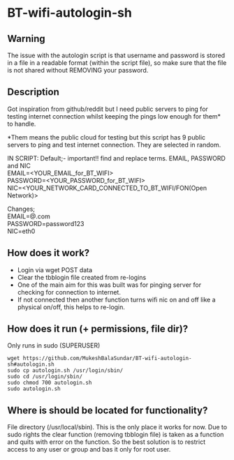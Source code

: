 # BT-wifi-autologin-sh
## Warning  
The issue with the autologin script is that username and password is stored in a file in a readable format (within the script file), so make sure that the file is not shared without REMOVING your password.  

## Description  
Got inspiration from github/reddit but I need public servers to ping for testing internet connection whilst keeping the pings low enough for them* to handle. 

*Them means the public cloud for testing but this script has 9 public servers to ping and test internet connection. They are selected in random.

IN SCRIPT:
Default;-
important!! find and replace terms. EMAIL, PASSWORD and NIC  
EMAIL=<YOUR_EMAIL_for_BT_WIFI>  
PASSWORD=<YOUR_PASSWORD_for_BT_WIFI>  
NIC=<YOUR_NETWORK_CARD_CONNECTED_TO_BT_WIFI/FON(Open Network)>  

Changes;  
EMAIL=<fake-ID>@<fake-Domain>.com  
PASSWORD=password123  
NIC=eth0  

## How does it work?
- Login via wget POST data
- Clear the tbblogin file created from re-logins
- One of the main aim for this was built was for pinging server for checking for connection to internet. 
- If not connected then another function turns wifi nic on and off like a physical on/off, this helps to re-login.  

## How does it run (+ permissions, file dir)?  
Only runs in sudo (SUPERUSER)

	wget https://github.com/MukeshBalaSundar/BT-wifi-autologin-sh#autologin.sh
	sudo cp autologin.sh /usr/login/sbin/
	sudo cd /usr/login/sbin/
	sudo chmod 700 autologin.sh
	sudo autologin.sh

## Where is should be located for functionality?  
File directory (/usr/local/sbin). This is the only place it works for now. Due to sudo rights the clear function (removing tbblogin file) is taken as a function and quits with error on the function. So the best solution is to restrict access to any user or group and bas it only for root user.


